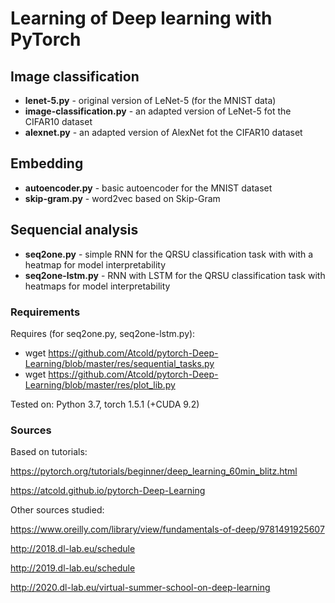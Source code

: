 # Learning of Deep learning with PyTorch

## Image classification

- **lenet-5.py** - original version of LeNet-5 (for the MNIST data)
- **image-classification.py** - an adapted version of LeNet-5 fot the CIFAR10 dataset
- **alexnet.py** - an adapted version of AlexNet fot the CIFAR10 dataset

## Embedding

- **autoencoder.py** - basic autoencoder for the MNIST dataset
- **skip-gram.py** - word2vec based on Skip-Gram

## Sequencial analysis

- **seq2one.py** - simple RNN for the QRSU classification task with with a heatmap for model interpretability
- **seq2one-lstm.py** - RNN with LSTM for the QRSU classification task with heatmaps for model interpretability

### Requirements

Requires (for seq2one.py, seq2one-lstm.py):

- wget https://github.com/Atcold/pytorch-Deep-Learning/blob/master/res/sequential_tasks.py
- wget https://github.com/Atcold/pytorch-Deep-Learning/blob/master/res/plot_lib.py

Tested on: Python 3.7, torch 1.5.1 (+CUDA 9.2)

### Sources

Based on tutorials:

https://pytorch.org/tutorials/beginner/deep_learning_60min_blitz.html

https://atcold.github.io/pytorch-Deep-Learning

Other sources studied:

https://www.oreilly.com/library/view/fundamentals-of-deep/9781491925607

http://2018.dl-lab.eu/schedule

http://2019.dl-lab.eu/schedule

http://2020.dl-lab.eu/virtual-summer-school-on-deep-learning
